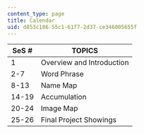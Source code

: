 ```yaml
---
content_type: page
title: Calendar
uid: d853c186-55c1-61f7-2d37-ce346005655f
---
```


| SeS # | TOPICS |
| --- | --- |
| 1 | Overview and Introduction |
| 2-7 | Word Phrase |
| 8-13 | Name Map |
| 14-19 | Accumulation |
| 20-24 | Image Map |
| 25-26 | Final Project Showings